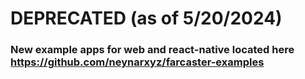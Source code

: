 # DEPRECATED (as of 5/20/2024)

### New example apps for web and react-native located here https://github.com/neynarxyz/farcaster-examples
